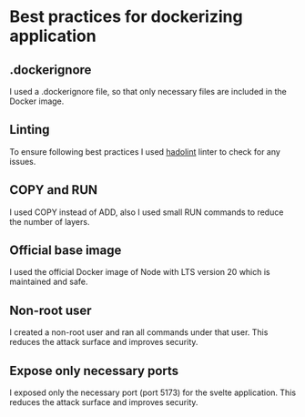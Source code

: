# Best practices for dockerizing application

## .dockerignore

I used a .dockerignore file, so that only necessary files are included in the Docker image.

## Linting

To ensure following best practices I used [hadolint](https://github.com/hadolint/hadolint) linter to check for any issues.

## COPY and RUN

I used COPY instead of ADD, also I used small RUN commands to reduce the number of layers.

## Official base image

I used the official Docker image of Node with LTS version 20 which is maintained and safe.

## Non-root user

I created a non-root user and ran all commands under that user. This reduces the attack surface and improves security.

## Expose only necessary ports

I exposed only the necessary port (port 5173) for the svelte application. This reduces the attack surface and improves security.
